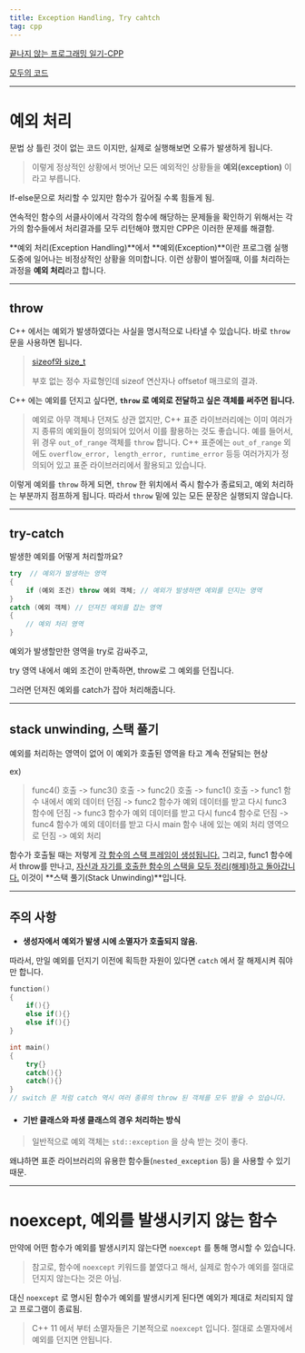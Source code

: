 ```yaml
---
title: Exception Handling, Try cahtch
tag: cpp
---
```




[끝나지 않는 프로그래밍 일기-CPP](https://blog.hexabrain.net/179)

[모두의 코드](https://modoocode.com/230)

---

# 예외 처리

문법 상 틀린 것이 없는 코드 이지만, 실제로 실행해보면 오류가 발생하게 됩니다.

> 이렇게 정상적인 상황에서 벗어난 모든 예외적인 상황들을 **예외(exception)** 이라고 부릅니다.

If-else문으로 처리할 수 있지만 함수가 깊어질 수록 힘들게 됨.

연속적인 함수의 서클사이에서 각각의 함수에 해당하는 문제들을 확인하기 위해서는 각가의 함수들에서 처리결과를 모두 리턴해야 했지만 CPP은 이러한 문제를 해결함.

**예외 처리(Exception Handling)**에서 **예외(Exception)**이란 프로그램 실행 도중에 일어나는 비정상적인 상황을 의미합니다. 이런 상황이 벌어질때, 이를 처리하는 과정을 **예외 처리**라고 합니다.

---

##  throw

C++ 에서는 예외가 발생하였다는 사실을 명시적으로 나타낼 수 있습니다. 바로 `throw` 문을 사용하면 됩니다.

> [sizeof와 size_t](https://dojang.io/mod/page/view.php?id=787)
>
> 부호 없는 정수 자료형인데 sizeof 연산자나 offsetof 매크로의 결과.

C++ 에는 예외를 던지고 싶다면, **`throw` 로 예외로 전달하고 싶은 객체를 써주면 됩니다.** 

> 예외로 아무 객체나 던져도 상관 없지만, C++ 표준 라이브러리에는 이미 여러가지 종류의 예외들이 정의되어 있어서 이를 활용하는 것도 좋습니다. 예를 들어서, 위 경우 `out_of_range` 객체를 `throw` 합니다. C++ 표준에는 `out_of_range` 외에도 `overflow_error, length_error, runtime_error` 등등 여러가지가 정의되어 있고 표준 라이브러리에서 활용되고 있습니다.

이렇게 예외를 `throw` 하게 되면, `throw` 한 위치에서 즉시 함수가 종료되고, 예외 처리하는 부분까지 점프하게 됩니다. 따라서 `throw` 밑에 있는 모든 문장은 실행되지 않습니다.

---

## try-catch

발생한 예외를 어떻게 처리할까요?

```cpp
try  // 예외가 발생하는 영역
{
	if (예외 조건) throw 예외 객체; // 예외가 발생하면 예외를 던지는 영역
} 
catch (예외 객체) // 던져진 예외를 잡는 영역
{ 
	// 예외 처리 영역
}
```

예외가 발생할만한 영역을 try로 감싸주고, 

try 영역 내에서 예외 조건이 만족하면, throw로 그 예외를 던집니다. 

그러면 던져진 예외를 catch가 잡아 처리해줍니다. 

---

## stack unwinding, 스택 풀기

예외를 처리하는 영역이 없어 이 예외가 호출된 영역을 타고 계속 전달되는 현상

ex)

> func4() 호출 -> func3() 호출 -> func2() 호출 -> func1() 호출 
> -> func1 함수 내에서 예외 데이터 던짐 
> -> func2 함수가 예외 데이터를 받고 다시 func3 함수에 던짐 
> -> func3 함수가 예외 데이터를 받고 다시 func4 함수로 던짐 
> -> func4 함수가 예외 데이터를 받고 다시 main 함수 내에 있는 예외 처리 영역으로 던짐 
> -> 예외 처리

함수가 호출될 때는 저렇게 <u>각 함수의 스택 프레임이 생성됩니다.</u> 그리고, func1 함수에서 throw를 만나고, <u>자신과 자기를 호출한 함수의 스택을 모두 정리(해제)하고 돌아갑니다.</u> 이것이 **스택 풀기(Stack Unwinding)**입니다.

---

## 주의 사항

+ **생성자에서 예외가 발생 시에 소멸자가 호출되지 않음.** 

따라서, 만일 예외를 던지기 이전에 획득한 자원이 있다면 `catch` 에서 잘 해제시켜 줘야만 합니다.

```cpp
function()
{
	if(){}
	else if(){}
	else if(){}
}

int main()
{
	try{}
	catch(){}
	catch(){}
}
// switch 문 처럼 catch 역시 여러 종류의 throw 된 객체를 모두 받을 수 있습니다.
```

+ #### 기반 클래스와 파생 클래스의 경우 처리하는 방식

>  일반적으로 예외 객체는 `std::exception` 을 상속 받는 것이 좋다. 

왜냐하면 표준 라이브러리의 유용한 함수들(`nested_exception` 등) 을 사용할 수 있기 때문.

---

# noexcept, 예외를 발생시키지 않는 함수

만약에 어떤 함수가 예외를 발생시키지 않는다면 `noexcept` 를 통해 명시할 수 있습니다.

> 참고로, 함수에 `noexcept` 키워드를 붙였다고 해서, 실제로 함수가 예외를 절대로 던지지 않는다는 것은 아님.

대신 `noexcept` 로 명시된 함수가 예외를 발생시키게 된다면 예외가 제대로 처리되지 않고 프로그램이 종료됨.

> C++ 11 에서 부터 소멸자들은 기본적으로 `noexcept` 입니다. 절대로 소멸자에서 예외를 던지면 안됩니다.

